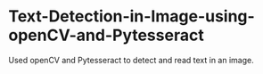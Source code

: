 # Text-Detection-in-Image-using-openCV-and-Pytesseract
Used openCV and Pytesseract to detect and read text in an image.
